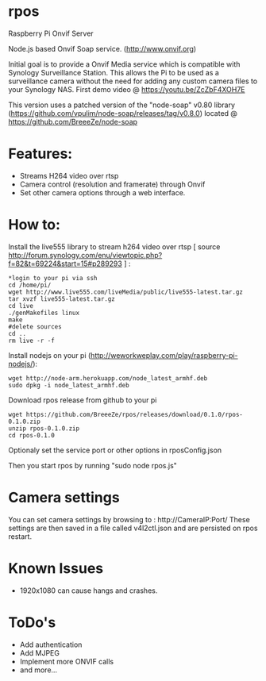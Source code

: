 # rpos
Raspberry Pi Onvif Server

Node.js based Onvif Soap service. (http://www.onvif.org) 

Initial goal is to provide a Onvif Media service which is compatible with Synology Surveillance Station.
This allows the Pi to be used as a surveillance camera without the need for adding any custom camera files to your Synology NAS.
First demo video @ https://youtu.be/ZcZbF4XOH7E

This version uses a patched version of the "node-soap" v0.80 library (https://github.com/vpulim/node-soap/releases/tag/v0.8.0) located @ https://github.com/BreeeZe/node-soap

# Features:

- Streams H264 video over rtsp
- Camera control (resolution and framerate) through Onvif
- Set other camera options through a web interface.

# How to:

Install the live555 library to stream h264 video over rtsp [ source http://forum.synology.com/enu/viewtopic.php?f=82&t=69224&start=15#p289293 ] :

	*login to your pi via ssh
	cd /home/pi/
	wget http://www.live555.com/liveMedia/public/live555-latest.tar.gz
	tar xvzf live555-latest.tar.gz
	cd live
	./genMakefiles linux
	make
	#delete sources
	cd ..
	rm live -r -f

Install nodejs on your pi (http://weworkweplay.com/play/raspberry-pi-nodejs/):

	wget http://node-arm.herokuapp.com/node_latest_armhf.deb
	sudo dpkg -i node_latest_armhf.deb

Download rpos release from github to your pi
	
	wget https://github.com/BreeeZe/rpos/releases/download/0.1.0/rpos-0.1.0.zip
	unzip rpos-0.1.0.zip
	cd rpos-0.1.0

Optionaly set the service port or other options in rposConfig.json

Then you start rpos by running "sudo node rpos.js"

# Camera settings
You can set camera settings by browsing to : http://CameraIP:Port/
These settings are then saved in a file called v4l2ctl.json and are persisted on rpos restart.

# Known Issues
- 1920x1080 can cause hangs and crashes.

# ToDo's
- Add authentication
- Add MJPEG
- Implement more ONVIF calls
- and more...
